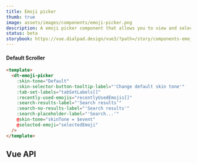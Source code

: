```yaml
---
title: Emoji picker
thumb: true
image: assets/images/components/emoji-picker.png
description: A emoji picker component that allows you to view and select an emoji from a list.
status: beta
storybook: https://vue.dialpad.design/vue3/?path=/story/components-emoji-picker--default
---
```

#### Default Scroller

<code-well-header>
  <dt-emoji-picker
      skin-tone="Default"
      skin-selector-button-tooltip-label="Change default skin tone"
      :tab-set-labels="[
        'Most recently used',
        'Smileys and people',
        'Nature',
        'Food',
        'Activity',
        'Travel',
        'Objects',
        'Symbols',
        'Flags',
      ]"
      :recently-used-emojis="[
        {
          name: 'thumbs up',
          category: 'people',
          shortname: ':thumbsup:',
          shortname_alternates: [':+1:', ':thumbup:'],
          keywords: ['+1', 'hand', 'thumb', 'up', 'uc6'],
          unicode_output: '1f44d',
          unicode_character: '1f44d',
        },
        {
          name: 'thumbs up: medium-light skin tone',
          category: 'people',
          shortname: ':thumbsup_tone2:',
          shortname_alternates: [':+1_tone2:', ':thumbup_tone2:'],
          keywords: ['+1', 'hand', 'medium-light skin tone', 'thumb', 'up', 'uc8'],
          unicode_output: '1f44d-1f3fc',
          unicode_character: '1f44d-1f3fc',
        },
        {
          name: 'thumbs up: dark skin tone',
          category: 'people',
          shortname: ':thumbsup_tone5:',
          shortname_alternates: [':+1_tone5:', ':thumbup_tone5:'],
          keywords: ['+1', 'dark skin tone', 'hand', 'thumb', 'up', 'uc8'],
          unicode_output: '1f44d-1f3ff',
          unicode_character: '1f44d-1f3ff',
        },
        {
          name: 'person: light skin tone',
          category: 'people',
          shortname: ':adult_tone1:',
          shortname_alternates: [':adult_light_skin_tone:'],
          keywords: ['gender-neutral', 'light skin tone', 'uc10'],
          unicode_output: '1f9d1-1f3fb',
          unicode_character: '1f9d1-1f3fb',
        },
        {
          name: 'woman with veil: dark skin tone',
          category: 'people',
          shortname: ':woman_with_veil_tone5:',
          shortname_alternates: [':woman_with_veil_dark_skin_tone:'],
          keywords: ['uc13'],
          unicode_output: '1f470-1f3ff-200d-2640-fe0f',
          unicode_character: '1f470-1f3ff-2640',
        },
      ]"
      search-results-label="Search results"
      search-no-results-label="No results"
      search-placeholder-label="Search..."
    />
</code-well-header>

```html
<template>
  <dt-emoji-picker
    :skin-tone="Default"
    :skin-selector-button-tooltip-label="'Change default skin tone'"
    :tab-set-labels="tabSetLabels[]"
    :recently-used-emojis="recentlyUsedEmojis[]"
    :search-results-label="'Search results'"
    :search-no-results-label="'Search results'"
    :search-placeholder-label="'Search...'"
    @skin-tone="skinTone = $event"
    @selected-emoji="selectedEmoji"
  />
</template>
```

## Vue API

<component-vue-api component-name="emojipicker" />
